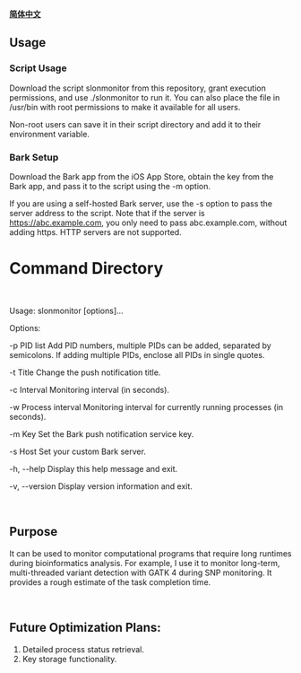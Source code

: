 **[简体中文](https://github.com/Guikong001/slonmonitor/blob/main/README.md)**

## Usage

### Script Usage

Download the script slonmonitor from this repository, grant execution permissions, and use ./slonmonitor to run it. You can also place the file in /usr/bin with root permissions to make it available for all users.

Non-root users can save it in their script directory and add it to their environment variable.

### Bark Setup

Download the Bark app from the iOS App Store, obtain the key from the Bark app, and pass it to the script using the -m option.

If you are using a self-hosted Bark server, use the -s option to pass the server address to the script. Note that if the server is https://abc.example.com, you only need to pass abc.example.com, without adding https. HTTP servers are not supported.

# Command Directory

<br/>

Usage: slonmonitor [options]...

Options:

  -p PID list    Add PID numbers, multiple PIDs can be added, separated by semicolons. If adding multiple PIDs, enclose all PIDs in single quotes.

  -t Title       Change the push notification title.

  -c Interval    Monitoring interval (in seconds).

  -w Process interval   Monitoring interval for currently running processes (in seconds).

  -m Key         Set the Bark push notification service key.

  -s Host        Set your custom Bark server.

  -h, --help     Display this help message and exit.

  -v, --version  Display version information and exit.

<br/>

## Purpose

It can be used to monitor computational programs that require long runtimes during bioinformatics analysis. For example, I use it to monitor long-term, multi-threaded variant detection with GATK 4 during SNP monitoring. It provides a rough estimate of the task completion time.

<br/>

## Future Optimization Plans:

1. Detailed process status retrieval.
2. Key storage functionality.
